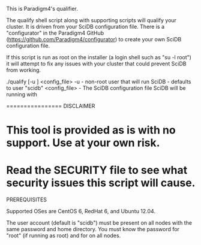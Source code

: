 This is Paradigm4's qualifier.

The qualify shell script along with supporting scripts will qualify your cluster.
It is driven from your SciDB configuration file.
There is a "configurator" in the Paradigm4 GitHub (https://github.com/Paradigm4/configurator)
to create your own SciDB configuration file.

If this script is run as root on the installer (a login shell such as "su -l root")
it will attempt to fix any issues with your cluster that could prevent SciDB from working.

./qualify [-u <username>] <config_file>
  -u <username>
                - non-root user that will run SciDB
                - defaults to user "scidb"
  <config_file> - The SciDB configuration file SciDB will be running with

================
DISCLAIMER

This tool is provided as is with no support.
Use at your own risk.
================
Read the SECURITY file to see what security issues this script will cause.
================
PREREQUISITES

Supported OSes are CentOS 6, RedHat 6, and Ubuntu 12.04.

The user account <username> (default is "scidb") must be present on all nodes with the same password and home directory.
You must know the password for "root" (if running as root) and for <username> on all nodes.
